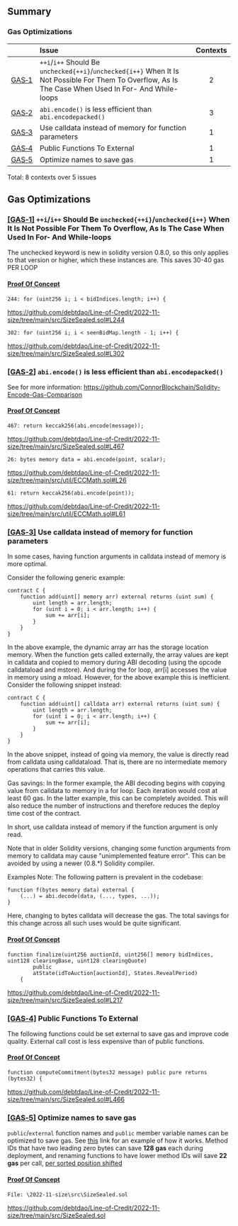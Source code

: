 ## Summary<a name="Summary">

### Gas Optimizations
| |Issue|Contexts|
|-|:-|:-:|
| [GAS&#x2011;1](#GAS&#x2011;1) | `++i`/`i++` Should Be `unchecked{++i}`/`unchecked{i++}` When It Is Not Possible For Them To Overflow, As Is The Case When Used In For- And While-loops | 2 |
| [GAS&#x2011;2](#GAS&#x2011;2) | `abi.encode()` is less efficient than `abi.encodepacked()` | 3 |
| [GAS&#x2011;3](#GAS&#x2011;3) | Use calldata instead of memory for function parameters | 1 |
| [GAS&#x2011;4](#GAS&#x2011;4) | Public Functions To External | 1 |
| [GAS&#x2011;5](#GAS&#x2011;5) | Optimize names to save gas | 1 |

Total: 8 contexts over 5 issues

## Gas Optimizations


### <a href="#Summary">[GAS&#x2011;1]</a><a name="GAS&#x2011;1"> `++i`/`i++` Should Be `unchecked{++i}`/`unchecked{i++}` When It Is Not Possible For Them To Overflow, As Is The Case When Used In For- And While-loops

The unchecked keyword is new in solidity version 0.8.0, so this only applies to that version or higher, which these instances are. This saves 30-40 gas PER LOOP

#### <ins>Proof Of Concept</ins>


```
244: for (uint256 i; i < bidIndices.length; i++) {
```

https://github.com/debtdao/Line-of-Credit/2022-11-size/tree/main/src/SizeSealed.sol#L244

```
302: for (uint256 i; i < seenBidMap.length - 1; i++) {
```

https://github.com/debtdao/Line-of-Credit/2022-11-size/tree/main/src/SizeSealed.sol#L302





### <a href="#Summary">[GAS&#x2011;2]</a><a name="GAS&#x2011;2"> `abi.encode()` is less efficient than `abi.encodepacked()`

See for more information: https://github.com/ConnorBlockchain/Solidity-Encode-Gas-Comparison 

#### <ins>Proof Of Concept</ins>


```
467: return keccak256(abi.encode(message));
```

https://github.com/debtdao/Line-of-Credit/2022-11-size/tree/main/src/SizeSealed.sol#L467

```
26: bytes memory data = abi.encode(point, scalar);
```

https://github.com/debtdao/Line-of-Credit/2022-11-size/tree/main/src/util/ECCMath.sol#L26

```
61: return keccak256(abi.encode(point));
```

https://github.com/debtdao/Line-of-Credit/2022-11-size/tree/main/src/util/ECCMath.sol#L61






### <a href="#Summary">[GAS&#x2011;3]</a><a name="GAS&#x2011;3"> Use calldata instead of memory for function parameters

In some cases, having function arguments in calldata instead of
memory is more optimal.

Consider the following generic example:
```
contract C {
	function add(uint[] memory arr) external returns (uint sum) {
		uint length = arr.length;
		for (uint i = 0; i < arr.length; i++) {
		    sum += arr[i];
		}
	}
}
```
In the above example, the dynamic array arr has the storage location
memory. When the function gets called externally, the array values are
kept in calldata and copied to memory during ABI decoding (using the
opcode calldataload and mstore). And during the for loop, arr[i]
accesses the value in memory using a mload. However, for the above
example this is inefficient. Consider the following snippet instead:
```
contract C {
	function add(uint[] calldata arr) external returns (uint sum) {
		uint length = arr.length;
		for (uint i = 0; i < arr.length; i++) {
		    sum += arr[i];
		}
	}
}
```
In the above snippet, instead of going via memory, the value is directly
read from calldata using calldataload. That is, there are no
intermediate memory operations that carries this value.

Gas savings: In the former example, the ABI decoding begins with
copying value from calldata to memory in a for loop. Each iteration
would cost at least 60 gas. In the latter example, this can be
completely avoided. This will also reduce the number of instructions and
therefore reduces the deploy time cost of the contract.

In short, use calldata instead of memory if the function argument
is only read.

Note that in older Solidity versions, changing some function arguments
from memory to calldata may cause "unimplemented feature error".
This can be avoided by using a newer (0.8.*) Solidity compiler.

Examples
Note: The following pattern is prevalent in the codebase:
```
function f(bytes memory data) external {
	(...) = abi.decode(data, (..., types, ...));
}
```
Here, changing to bytes calldata will decrease the gas. The total
savings for this change across all such uses would be quite
significant.

#### <ins>Proof Of Concept</ins>


```
function finalize(uint256 auctionId, uint256[] memory bidIndices, uint128 clearingBase, uint128 clearingQuote)
        public
        atState(idToAuction[auctionId], States.RevealPeriod)
    {
```

https://github.com/debtdao/Line-of-Credit/2022-11-size/tree/main/src/SizeSealed.sol#L217






### <a href="#Summary">[GAS&#x2011;4]</a><a name="GAS&#x2011;4"> Public Functions To External

The following functions could be set external to save gas and improve code quality.
External call cost is less expensive than of public functions.

#### <ins>Proof Of Concept</ins>


```
function computeCommitment(bytes32 message) public pure returns (bytes32) {
```

https://github.com/debtdao/Line-of-Credit/2022-11-size/tree/main/src/SizeSealed.sol#L466




### <a href="#Summary">[GAS&#x2011;5]</a><a name="GAS&#x2011;5"> Optimize names to save gas

`public`/`external` function names and `public` member variable names can be optimized to save gas. See [this](https://github.com/enzosv/solidity-optimize-name) link for an example of how it works. Method IDs that have two leading zero bytes can save **128 gas** each during deployment, and renaming functions to have lower method IDs will save **22 gas** per call, [per sorted position shifted](https://medium.com/joyso/solidity-how-does-function-name-affect-gas-consumption-in-smart-contract-47d270d8ac92)

#### <ins>Proof Of Concept</ins>

```
File: \2022-11-size\src\SizeSealed.sol
```

https://github.com/debtdao/Line-of-Credit/2022-11-size/tree/main/src/SizeSealed.sol






